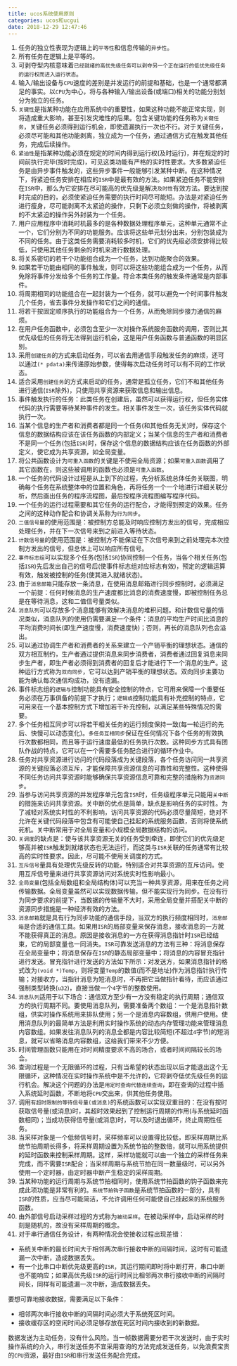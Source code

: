 ```yaml
---
title: ucos系统使用原则
categories: ucos和ucgui
date: 2018-12-29 12:47:46
---
```

1. 任务的独立性表现为逻辑上的`平等性`和信息传输的`异步性`。<!--more-->
2. 所有任务在逻辑上是平等的。
3. 可剥夺型内核意味着`已经就绪的高优先级任务可以剥夺另一个正在运行的低优先级任务的运行权而进入运行状态`。
4. 输入/输出设备与`CPU`速度的差别是并发运行的前提和基础，也是一个通常都满足的事实。以`CPU`为中心，将与各种输入/输出设备(或端口)相关的功能分别划分为独立的任务。
5. `关键性`是指某种功能在应用系统中的重要性，如果这种功能不能正常实现，则将造成重大影响，甚至引发灾难性的后果。包含关键功能的任务称为`关键任务`，关键任务必须得到运行机会，即使遗漏执行一次也不行。对于关键任务，必须尽可能和其他功能剥离，独立成为一个任务，通过通信方式在触发其他任务，完成后续操作。
6. `紧迫性`是指某种功能必须在规定的时间内得到运行权(及时运行)，并在规定的时间前执行完毕(按时完成)，可见这类功能有严格的实时性要求。大多数紧迫任务是由异步事件触发的，这些异步事件一般能够引发某种中断。在这种情况下，将紧迫任务安排在相应的`ISR`中是最有效的方法。如果紧迫任务不能安排在`ISR`中，那么为它安排在尽可能高的优先级是解决`及时性`有效方法。要达到按时完成的目的，必须使紧迫任务需要的执行时间尽可能短。办法是对紧迫任务进行瘦身，尽可能剥离不太紧迫的操作，只剩下必须立刻做的操作，将被剥离的不太紧迫的操作另外封装为一个任务。
7. 用户应用程序中消耗时机最多的是各种数据处理程序单元，这种单元通常不止一个，它们分别为不同的功能服务。应该将这些单元划分出来，分别包装成为不同的任务。由于这类任务需要消耗较多时机，它们的优先级必须安排得比较低，只使用其他任务剩余的时机来进行数据处理。
8. 将关系密切的若干个功能组合成为一个任务，达到功能聚合的效果。
9. 如果若干功能由相同的事件触发，则可以将这些功能组合成为一个任务，从而免除将事件分发给多个任务的工作量。符合本类任务的触发条件通常是内部事件。
10. 将周期相同的功能组合在一起封装为一个任务，就可以避免一个时间事件触发几个任务，省去事件分发操作和它们之间的通信。
11. 将若干按固定顺序执行的功能组合为一个任务，从而免除同步接力通信的麻烦。
12. 在用户任务函数中，必须包含至少一次对操作系统服务函数的调用，否则比其优先级低的任务将无法得到运行机会，这是用户任务函数与普通函数的明显区别。
13. 采用`创建任务`的方式来启动任务，可以省去用通信手段触发任务的麻烦，还可以通过`(* pdata)`来传递原始参数，使得每次启动任务时可以有不同的工作状态。
14. 适合采用`创建任务`的方式来启动的任务，通常是孤立任务，它们不和其他任务进行通信(`ISR`除外)，只使用共享资源来获取信息和输出信息。
15. 事件触发执行的任务：此类任务在创建后，虽然可以获得运行权，但任务实体代码的执行需要等待某种事件的发生。相关事件发生一次，该任务实体代码就执行一次。
16. 当某个信息的生产者和消费者都是同一个任务(和其他任务无关)时，保存这个信息的数据结构应该在该任务函数的内部定义；当某个信息的生产者和消费者不是同一个任务(包括`ISR`)时，保存这个信息的数据结构应该在任务函数的外部定义，使它成为共享资源，如全局变量。
17. 将公共函数设计为`可重入函数`的关键是不使用全局资源；如果`可重入函数`调用了其它函数在，则这些被调用的函数也必须是`可重入函数`。
18. 一个任务的代码设计过程是从上到下的过程，先分析系统总体任务关联图，明确每个任务在系统整体中的位置和角色，再将任务一个一个地进行详细关联分析，然后画出任务的程序流程图，最后按程序流程图编写程序代码。
19. 一个任务的运行过程需要和其它任务的运行配合，才能得到预定的效果。任务之间的这种动作配合和协调关系称为`行为同步`。
20. `二值信号量`的使用范围是：被控制方总能及时响应控制方发出的信号，完成相应处理任务，并在下一次信号来到之前进入等待状态。
21. `计数信号量`的使用范围是：被控制方不能保证在下次信号来到之前处理完本次控制方发出的信号，但总体上可以响应所有信号。
22. `事件标志组`可以实现多个任务(包括`ISR`)协同控制一个任务，当各个相关任务(包括`ISR`)先后发出自己的信号后(使事件标志组对应标志有效)，预定的逻辑运算有效，触发被控制的任务(使其进入就绪状态)。
23. 由于`消息邮箱`只能存放一条消息，在使用消息邮箱进行同步控制时，必须满足一个前提：任何时候消息的生产速度都比消息的消费速度慢，即被控制任务总是在等待消息，这和二值信号量类似。
24. `消息队列`可以存放多个消息能够有效解决消息的堆积问题。和计数信号量的情况类似，消息队列的使用仍需要满足一个条件：消息的平均生产时间比消息的平均消费时间长(即生产速度慢，消费速度快)；否则，再长的消息队列也会溢出。
25. 可以通过协调生产者和消费者的关系来建立一个产销平衡的理想状态。通信的双方相互制约，生产者通过提供消息来同步消费者，消费者通过回复消息来同步生产者，即生产者必须得到消费者的回复后才能进行下一个消息的生产。这种运行方式称为`双向同步`，它可以达到产销平衡的理想状态。双向同步主要功能为确认每次通信均成功，没有遗漏。
26. 事件标志组的`逻辑与`控制功能具有安全控制的特点，它可用来保障一个重要任务必须在万事俱备的前提下才执行；`逻辑或`控制功能具有补充控制的特点，它可用来在一个基本控制方式下增加若干补充控制，以满足某些特殊情况的需要。
27. 多个任务相互同步可以将若干相关任务的运行频度保持一致(每一轮运行的先后、快慢可以动态变化)。`多任务互相同步`保证在任何情况下各个任务的有效执行次数都相同，而且等于运行速度最低的任务执行次数。这种同步方式具有团队作战的特点，它可以在一个需要多任务配合进行的循环作业中。
28. 任务对共享资源进行访问的代码段落成为关键段落，各个任务访问同一共享资源的关键段落必须互斥，才能保障共享资源信息的可靠性和完整性。这种使得不同任务访问共享资源时能够确保共享资源信息可靠和完整的措施称为`资源同步`。
29. 当参与访问共享资源的并发程序单元包含`ISR`时，任务级程序单元只能用`关中断`的措施来访问共享资源。关中断的优点是简单，缺点是影响任务的实时性。为了减轻对系统实时性的不利影响，访问共享资源的代码必须尽量简短，绝对不允许在关键代码段落中包含有可能使自己挂起的系统服务函数，否则将使系统死机。关中断常用于对全局变量和小规模全局数据结构的访问。
30. `关调度`的缺点是：使与该共享资源无关的任务受到牵连，即使它们的优先级足够高并被`ISR`触发到就绪状态也无法运行，而这类与`ISR`关联的任务通常有比较高的实时性要求。因此，尽可能不使用关调度的方式。
31. `互斥信号`量具有处理优先级反转的功能，特别适合对共享资源的互斥访问。使用互斥信号量来进行共享资源访问对系统实时性影响最小。
32. `全局变量`(包括全局数组和全局结构体)可以充当一种共享资源，用来在任务之间传输数据。全局变量虽然可以实现数据传输，但不能实现行为同步。在没有行为同步要求的前提下，当数据的传输量不大时，采用全局变量并搭配关中断的资源同步措施是一种经济有效的方法。
33. `消息邮箱`就是具有行为同步功能的通信手段，当双方的执行频度相同时，`消息邮箱`是合适的通信工具。如果用`ISR`的局部变量来保存消息，接收消息的一方就不能获得真正的消息。原因是接收消息的一方在获得消息指针时`ISR`已经结束，它的局部变量也一同消失。`ISR`可靠发送消息的方法有三种：将消息保存在全局变量中；将消息保存在`ISR`的静态局部变量中；将消息的内容冒充指针进行发送。冒充指针进行发送的方法如下所示：对发送方，如果消息指针的格式改为`(void *)Temp`，则将变量`Temp`的数值(而不是地址)作为消息指针执行传输；对接收方，当指针消息为短消息时，不再把它当做指针看待，而应该通过强制类型转换(`u32`)，直接当做一个`4`字节的整数使用。
34. `消息队列`适用于以下场合：通信双方至少有一方没有稳定的执行周期；通信双方的执行周期不同。要使用消息队列，需要准备两个数组：一个是消息指针数组，供实时操作系统用来排队使用；另一个是消息内容数组，供用户使用。使用消息队列的最简单方法是利用实时操作系统的动态内存管理功能来管理消息内容数组。如果发往消息队列的消息全都是内容比较简短(不超过`4`字节)的短消息，就可以省略消息内容数组，这给我们带来不少方便。
35. 时间管理函数只能用在对时间精度要求不高的场合，或者时间间隔较长的场合。
36. 查询过程是一个无限循环的过程，只有当希望的状态出现以后才能退出这个无限循环，这种情况在实时操作系统中是不允许的，它将剥夺低优先级任务的运行机会。解决这个问题的办法是`用定时查询代替连续查询`，即在查询的过程中插入系统延时函数，不断地将`CPU`交出来，供其他任务使用。
37. 调用`有超时限制的等待信号量(或消息)`的系统函数可以实现双重目的：在没有按时获取信号量(或消息)时，其超时效果起到了控制运行周期的作用(与系统延时函数相同)；当成功获得信号量(或消息)时，可以及时退出循环，终止周期性任务。
38. 当采样对象是一个低频信号时，采样频率可以设置得比较低，即采样周期比系统节拍周期长得多，将采样周期设置为系统节拍的整数倍，就可以用系统提供的延时函数来控制采样周期。这样，采样功能就可以由一个独立的采样任务来完成，而不需要`ISR`配合；当采样周期与系统节拍在同一数量级时，可以另外使用一个定时器，由定时器中断产生稳定的采样周期。
39. 当某种功能的运行周期与系统节拍相同时，使用系统节拍函数的钩子函数来完成此项功能是非常有利的。`系统节拍钩子函数`是系统节拍函数的一部分，具有`ISR`的性质，应当尽可能简洁，不允许调用任何可能使自己挂起来的系统服务函数。
40. 由外部信号启动采样过程的方式称为`被动采样`。在被动采样中，启动采样的时刻是随机的，故没有采样周期的概念。
41. 对于串行通信任务设计，有两种情况会使接收过程出现差错：

- 系统关中断的最长时间大于相邻两次串行接收中断的间隔时间，这时有可能遗漏一次中断，造成数据丢失。
- 有一个比串口中断优先级更高的`ISR`，其运行期间即时将中断打开，串口中断也不能响应；如果高优先级`ISR`的运行时间比相邻两次串行接收中断的间隔时间长，同样有可能遗漏一次中断，造成数据丢失。

要想可靠地接收数据，需要满足以下条件：

- 相邻两次串行接收中断的间隔时间必须大于系统死区时间。
- 接收缓存区的空闲时间必须足够存放在死区时间内接收到的新数据。

数据发送为主动任务，没有什么风险。当一帧数据需要分若干次发送时，由于实时操作系统的介入，串行发送任务不宜采用查询的方法完成发送任务，以免浪费宝贵的`CPU`资源，最好由`ISR`和串行发送任务配合完成。